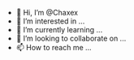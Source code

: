 - 👋 Hi, I’m @Chaxex
- 👀 I’m interested in ...
- 🌱 I’m currently learning ...
- 💞️ I’m looking to collaborate on ...
- 📫 How to reach me ...

<!---
Chaxex/Chaxex is a ✨ special ✨ repository because its `README.md` (this file) appears on your GitHub profile.
You can click the Preview link to take a look at your changes.
--->

